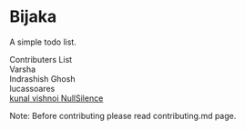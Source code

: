 # Bijaka
A simple todo list.

Contributers List<br>
Varsha<br>
Indrashish Ghosh<br>
lucassoares<br>
<a href ="https://github.com/kunalvishnoi"> kunal vishnoi </a>
<a href ="https://github.com/NullSilence"> NullSilence </a>

Note: Before contributing please read contributing.md page.
